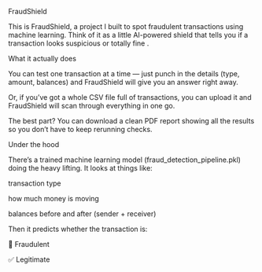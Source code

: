 FraudShield

This is FraudShield, a project I built to spot fraudulent transactions using machine learning.
Think of it as a little AI-powered shield that tells you if a transaction looks suspicious or totally fine .

 What it actually does

You can test one transaction at a time — just punch in the details (type, amount, balances) and FraudShield will give you an answer right away.

Or, if you’ve got a whole CSV file full of transactions, you can upload it and FraudShield will scan through everything in one go.

The best part? You can download a clean PDF report showing all the results so you don’t have to keep rerunning checks.

Under the hood

There’s a trained machine learning model (fraud_detection_pipeline.pkl) doing the heavy lifting.
It looks at things like:

transaction type

how much money is moving

balances before and after (sender + receiver)

Then it predicts whether the transaction is:

🚩 Fraudulent

✅ Legitimate
